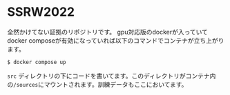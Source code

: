 # SSRW2022
全然かけてない証拠のリポジトリです。
gpu対応版のdockerが入っていてdocker composeが有効になっていれば以下のコマンドでコンテナが立ち上がります。

```shell
$ docker compose up
```

`src` ディレクトリの下にコードを書いてます。このディレクトリがコンテナ内の`/sources`にマウントされます。訓練データもここにおいてます。
